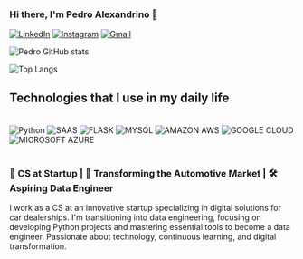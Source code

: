 ### Hi there, I'm Pedro Alexandrino 👋

[![LinkedIn](https://img.shields.io/badge/LinkedIn-0077B5?style=for-the-badge&logo=linkedin&logoColor=white)](https://www.linkedin.com/in/pedro-alexandrino/)
[![Instagram](https://img.shields.io/badge/Instagram-E4405F?style=for-the-badge&logo=instagram&logoColor=white)](https://www.instagram.com/alexandrinoped/)
[![Gmail](https://img.shields.io/badge/Gmail-D14836?style=for-the-badge&logo=gmail&logoColor=white)](alexandrinoped@gmail.com)

![Pedro GitHub stats](https://github-readme-stats.vercel.app/api?username=alexandrinoped&show_icons=true&theme=radical)

![Top Langs](https://github-readme-stats.vercel.app/api/top-langs/?username=alexandrinoped&layout=compact)

## Technologies that I use in my daily life

<div style="display: inline_block"><br/>
  <img align="center"alt="Python" src="https://img.shields.io/badge/Python-3776AB?style=for-the-badge&logo=python&logoColor=white"/>
  <img align="center"alt="SAAS" src="https://img.shields.io/badge/Sass-CC6699?style=for-the-badge&logo=sass&logoColor=white"/>
  <img align="center"alt="FLASK" src="https://img.shields.io/badge/Flask-000000?style=for-the-badge&logo=flask&logoColor=white"/>
  <img align="center"alt="MYSQL" src="https://img.shields.io/badge/MySQL-005C84?style=for-the-badge&logo=mysql&logoColor=white"/>
  <img align="center"alt="AMAZON AWS" src="https://img.shields.io/badge/Amazon_AWS-232F3E?style=for-the-badge&logo=amazon-aws&logoColor=white"/>
  <img align="center"alt="GOOGLE CLOUD" src="https://img.shields.io/badge/Google_Cloud-4285F4?style=for-the-badge&logo=google-cloud&logoColor=white"/>
  <img align="center"alt="MICROSOFT AZURE" src="https://img.shields.io/badge/Microsoft_Azure-0089D6?style=for-the-badge&logo=microsoft-azure&logoColor=white"/>
</div><br/>


### 🚀 CS at Startup | 🚗 Transforming the Automotive Market | 🛠 Aspiring Data Engineer

I work as a CS at an innovative startup specializing in digital solutions for car dealerships. I'm transitioning into data engineering, focusing on developing Python projects and mastering essential tools to become a data engineer. Passionate about technology, continuous learning, and digital transformation.

